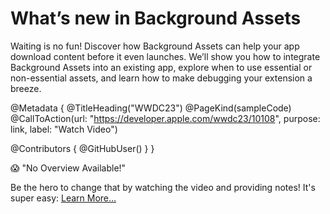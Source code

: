 # What’s new in Background Assets

Waiting is no fun! Discover how Background Assets can help your app download content before it even launches. We’ll show you how to integrate Background Assets into an existing app, explore when to use essential or non-essential assets, and learn how to make debugging your extension a breeze.

@Metadata {
   @TitleHeading("WWDC23")
   @PageKind(sampleCode)
   @CallToAction(url: "https://developer.apple.com/wwdc23/10108", purpose: link, label: "Watch Video")

   @Contributors {
      @GitHubUser(<replace this with your GitHub handle>)
   }
}

😱 "No Overview Available!"

Be the hero to change that by watching the video and providing notes! It's super easy:
 [Learn More…](https://wwdcnotes.github.io/WWDCNotes/documentation/wwdcnotes/contributing)
